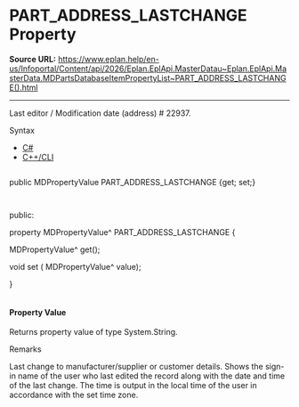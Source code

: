 # PART_ADDRESS_LASTCHANGE Property

**Source URL:** https://www.eplan.help/en-us/Infoportal/Content/api/2026/Eplan.EplApi.MasterDatau~Eplan.EplApi.MasterData.MDPartsDatabaseItemPropertyList~PART_ADDRESS_LASTCHANGE().html

---

Last editor / Modification date (address) # 22937.

Syntax

- [C#](#i-syntax-CS)
- [C++/CLI](#i-syntax-CPP2005)

```
```
public MDPropertyValue PART_ADDRESS_LASTCHANGE {get; set;}
```
```

```
```
public:

property MDPropertyValue^ PART_ADDRESS_LASTCHANGE {

   MDPropertyValue^ get();

   void set (    MDPropertyValue^ value);

}
```
```

#### Property Value

Returns property value of type System.String.

Remarks

Last change to manufacturer/supplier or customer details. Shows the sign-in name of the user who last edited the record along with the date and time of the last change. The time is output in the local time of the user in accordance with the set time zone.
